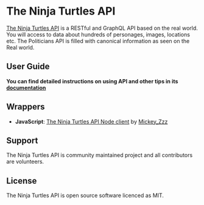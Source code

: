 # The Ninja Turtles API

[The Ninja Turtles API](https://github.com/MiCkEyZzZ/ninja-turtles) is a RESTful and GraphQL API based on the real world. You will access to data about hundreds of personages, images, locations etc. The Politicians API is filled with canonical information as seen on the Real world.

## User Guide

**You can find detailed instructions on using API and other tips in its [documentation](http://politiciansapi.com/documentation/)**

## Wrappers

- **JavaScript**: [The Ninja Turtles API Node client](https://github.com/MiCkEyZzZ/ninja-turtles) by [Mickey_Zzz](https://github.com/MiCkEyZzZ)

## Support

The Ninja Turtles API is community maintained project and all contributors are volunteers.

## License

The Ninja Turtles API is open source software licenced as MIT.
